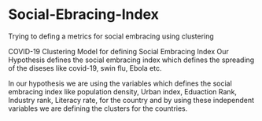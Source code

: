 # Social-Ebracing-Index
Trying to defing a metrics for social embracing using clustering

COVID-19 Clustering Model for defining Social Embracing Index
Our Hypothesis defines the social embracing index which defines the spreading of the diseses like covid-19, swin flu, Ebola etc.

In our hypothesis we are using the variables which defines the social embracing index like population density, Urban index, Eduaction Rank, Industry rank, Literacy rate, for the country and by using these independent variables we are defining the clusters for the countries.

